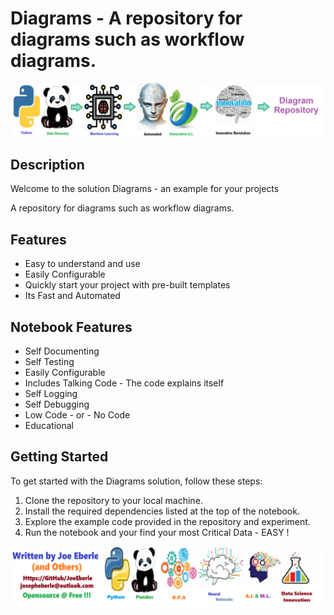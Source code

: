# Diagrams - A repository for diagrams such as workflow diagrams.

![Code Logo](code.png)

## Description

Welcome to the solution Diagrams - an example for your projects

A repository for diagrams such as workflow diagrams.


## Features

- Easy to understand and use  
- Easily Configurable 
- Quickly start your project with pre-built templates
- Its Fast and Automated


## Notebook Features

- Self Documenting 
- Self Testing 
- Easily Configurable
- Includes Talking Code - The code explains itself
- Self Logging 
- Self Debugging 
- Low Code - or - No Code
- Educational 

## Getting Started

To get started with the Diagrams solution, follow these steps:

1. Clone the repository to your local machine.
2. Install the required dependencies listed at the top of the notebook.
3. Explore the example code provided in the repository and experiment.
4. Run the notebook and your find your most Critical Data - EASY !

![Code Logo](developer.png)
